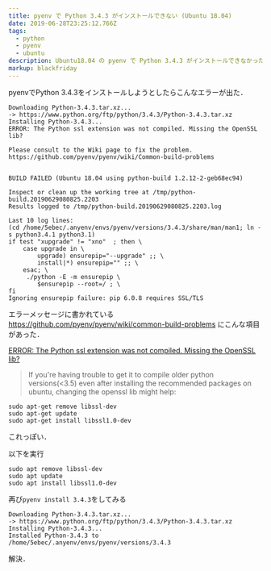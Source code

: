 ```yaml
---
title: pyenv で Python 3.4.3 がインストールできない (Ubuntu 18.04)
date: 2019-06-28T23:25:12.766Z
tags:
  - python
  - pyenv
  - ubuntu
description: Ubuntu18.04 の pyenv で Python 3.4.3 がインストールできなかったのでその解決法
markup: blackfriday
---
```

pyenvでPython 3.4.3をインストールしようとしたらこんなエラーが出た．
```shell
Downloading Python-3.4.3.tar.xz...
-> https://www.python.org/ftp/python/3.4.3/Python-3.4.3.tar.xz
Installing Python-3.4.3...
ERROR: The Python ssl extension was not compiled. Missing the OpenSSL lib?

Please consult to the Wiki page to fix the problem.
https://github.com/pyenv/pyenv/wiki/Common-build-problems


BUILD FAILED (Ubuntu 18.04 using python-build 1.2.12-2-geb68ec94)

Inspect or clean up the working tree at /tmp/python-build.20190629080825.2203
Results logged to /tmp/python-build.20190629080825.2203.log

Last 10 log lines:
(cd /home/5ebec/.anyenv/envs/pyenv/versions/3.4.3/share/man/man1; ln -s python3.4.1 python3.1)
if test "xupgrade" != "xno"  ; then \
	case upgrade in \
		upgrade) ensurepip="--upgrade" ;; \
		install|*) ensurepip="" ;; \
	esac; \
	 ./python -E -m ensurepip \
		$ensurepip --root=/ ; \
fi
Ignoring ensurepip failure: pip 6.0.8 requires SSL/TLS
```
エラーメッセージに書かれている https://github.com/pyenv/pyenv/wiki/common-build-problems 
にこんな項目があった．

[ERROR: The Python ssl extension was not compiled. Missing the OpenSSL lib?](https://github.com/pyenv/pyenv/wiki/common-build-problems#error-the-python-ssl-extension-was-not-compiled-missing-the-openssl-lib)

> If you're having trouble to get it to compile older python versions(<3.5) even after installing the recommended packages on ubuntu, changing the openssl lib might help:
```shell
sudo apt-get remove libssl-dev
sudo apt-get update
sudo apt-get install libssl1.0-dev
```

これっぽい．

以下を実行

```shell
sudo apt remove libssl-dev
sudo apt update
sudo apt install libssl1.0-dev
```

再び`pyenv install 3.4.3`をしてみる
```shell
Downloading Python-3.4.3.tar.xz...
-> https://www.python.org/ftp/python/3.4.3/Python-3.4.3.tar.xz
Installing Python-3.4.3...
Installed Python-3.4.3 to /home/5ebec/.anyenv/envs/pyenv/versions/3.4.3
```

解決．


